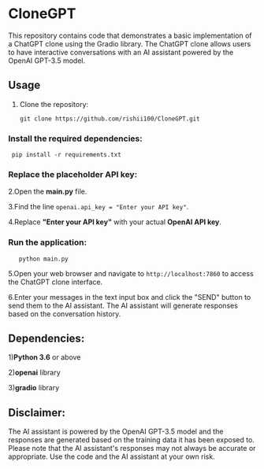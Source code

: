 # CloneGPT

This repository contains code that demonstrates a basic implementation of a ChatGPT clone using the Gradio library. The ChatGPT clone allows users to have interactive conversations with an AI assistant powered by the OpenAI GPT-3.5 model.

## Usage

1. Clone the repository:

   ```shell
   git clone https://github.com/rishii100/CloneGPT.git
### Install the required dependencies:

     pip install -r requirements.txt

### Replace the placeholder API key:

2.Open the **main.py** file.

3.Find the line ` openai.api_key = "Enter your API key" `.

4.Replace **"Enter your API key"** with your actual **OpenAI API key**.

### Run the application:
  ``` 
     python main.py 
   ``` 


5.Open your web browser and navigate to ` http://localhost:7860 ` to access the ChatGPT clone interface.

6.Enter your messages in the text input box and click the "SEND" button to send them to the AI assistant. The AI 
  assistant will generate responses based on the conversation history.
## Dependencies:

1)**Python 3.6** or above

2)**openai** library

3)**gradio** library

## Disclaimer:
The AI assistant is powered by the OpenAI GPT-3.5 model and the responses are generated based on the training data it has been exposed to. Please note that the AI assistant's responses may not always be accurate or appropriate. Use the code and the AI assistant at your own risk.
